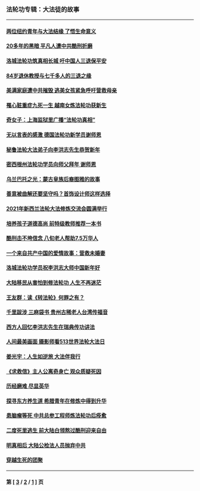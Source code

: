 ### 法轮功专辑：大法徒的故事
---
#### [两位纽约青年与大法结缘 了悟生命意义](../../pages/nf1147481/n14002785.md?10100430) 
#### [20多年的黑暗 平凡人遭中共酷刑折磨](../../pages/nf1147481/n13997976.md?10100430) 
#### [洛城法轮功筑真相长城 吁中国人三退保平安](../../pages/nf1147481/n13892471.md?10100430) 
#### [84岁退休教授与七千多人的三退之缘](../../pages/nf1147481/n13796650.md?10100430) 
#### [美满家庭遭中共摧毁 逃美女孩紧急呼吁营救母亲](../../pages/nf1147481/n13792859.md?10100430) 
#### [罹心脏重症九死一生 越南女炼法轮功获新生](../../pages/nf1147481/n13732766.md?10100430) 
#### [奇女子：上海监狱里广播“法轮功真相”](../../pages/nf1147481/n13726443.md?10100430) 
#### [无以言表的感激 德国法轮功新学员谢师恩](../../pages/nf1147481/n13543790.md?10100430) 
#### [秘鲁法轮大法弟子向李洪志先生恭贺新年](../../pages/nf1147481/n13540182.md?10100430) 
#### [密西根州法轮功学员向师父拜年 谢师恩](../../pages/nf1147481/n13538183.md?10100430) 
#### [乌兰巴托之光：蒙古皇族后裔图雅的故事](../../pages/nf1147481/n13155759.md?10100430) 
#### [善意被曲解还要坚守吗？首饰设计师这样选择](../../pages/nf1147481/n13077575.md?10100430) 
#### [2021年新西兰法轮大法修炼交流会圆满举行](../../pages/nf1147481/n13033149.md?10100430) 
#### [培养孩子道德高尚 前特级教师推荐一本书](../../pages/nf1147481/n12938640.md?10100430) 
#### [酷刑击不垮信念 八旬老人帮助7.5万华人](../../pages/nf1147481/n12880712.md?10100430) 
#### [一个来自共产中国的爱情故事：营救未婚妻](../../pages/nf1147481/n12778386.md?10100430) 
#### [洛城法轮功学员祝李洪志大师中国新年好](../../pages/nf1147481/n12724685.md?10100430) 
#### [大陆移民从害怕到修法轮功 人生不再迷茫](../../pages/nf1147481/n12414325.md?10100430) 
#### [王友群：读《转法轮》何罪之有？](../../pages/nf1147481/n12408647.md?10100430) 
#### [千里跋涉 三麻袋书 贵州古稀老人台湾传福音](../../pages/nf1147481/n12198750.md?10100430) 
#### [西方人回忆李洪志先生在瑞典传功讲法](../../pages/nf1147481/n12099607.md?10100430) 
#### [人间最美画面 摄影师看513世界法轮大法日](../../pages/nf1147481/n12094118.md?10100430) 
#### [姜光宇：人生如逆旅 大法伴我行](../../pages/nf1147481/n12088664.md?10100430) 
#### [《求救信》主人公离奇身亡 观众质疑死因](../../pages/nf1147481/n11845215.md?10100430) 
#### [历经磨难 尽显英华](../../pages/nf1147481/n11723297.md?10100430) 
#### [探寻东方养生道 希腊青年在修炼中得到升华](../../pages/nf1147481/n11494502.md?10100430) 
#### [患脑瘤等死 中共总参工程师炼法轮功后痊愈](../../pages/nf1147481/n11466682.md?10100430) 
#### [二度死里逃生 前大陆白领熬过酷刑迎来自由](../../pages/nf1147481/n11368594.md?10100430) 
#### [明真相后 大陆公检法人员抛弃中共](../../pages/nf1147481/n11358618.md?10100430) 
#### [穿越生死的团聚](../../pages/nf1147481/n11258922.md?10100430) 

---
#### 第 [ [3](./3.md?10100430) / [2](./2.md?10100430) / [1](./1.md?10100430) ] 页
